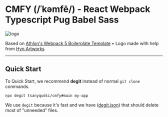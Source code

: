 # CMFY (/ˈkəmfē/) - React Webpack Typescript Pug Babel Sass

![logo]

Based on [Athlon's Webpack 5 Boilerplate Template](https://github.com/WeAreAthlon/frontend-webpack-boilerplate) • Logo made with help from [Hyn Artworks](https://www.instagram.com/hyandika/?hl=en)

---

## Quick Start

To Quick Start, we recommend **degit** instead of normal `git clone` commands. 

`npx degit tsanyqudsi/cmfy#main my-app`

We use `degit` because it's fast and we have ([degit.json](https://github.com/tsanyqudsi/cmfy/blob/master/degit.json)) that should delete most of "unneeded" files.

[logo]: https://repository-images.githubusercontent.com/329930205/6b82c280-5a05-11eb-87c4-5ad381df07e0 "CMFY Social Preview Header"